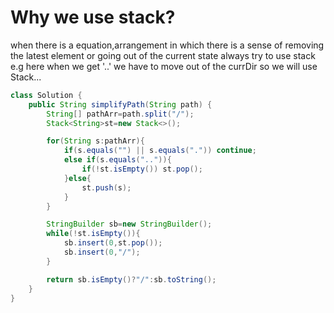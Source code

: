  # Why we use stack?
  when there is a equation,arrangement in which there is a sense of removing the latest element or going out of the current state always try to use stack 
    e.g here when we get '..' we have to move out of the currDir so we will use Stack...
    
```java
class Solution {
    public String simplifyPath(String path) {
        String[] pathArr=path.split("/");
        Stack<String>st=new Stack<>();

        for(String s:pathArr){
            if(s.equals("") || s.equals(".")) continue;
            else if(s.equals("..")){
                if(!st.isEmpty()) st.pop();
            }else{
                st.push(s);
            }
        }

        StringBuilder sb=new StringBuilder();
        while(!st.isEmpty()){
            sb.insert(0,st.pop());
            sb.insert(0,"/");
        }

        return sb.isEmpty()?"/":sb.toString();
    }
}
```

